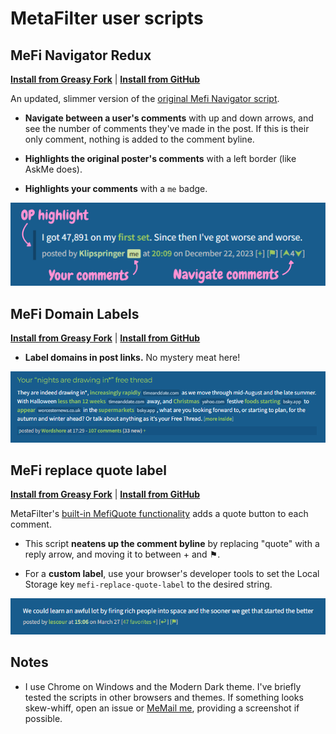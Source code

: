# MetaFilter user scripts

## MeFi Navigator Redux

**[Install from Greasy Fork](https://greasyfork.org/en/scripts/531257-mefi-navigator-redux)** | **[Install from GitHub](https://raw.githubusercontent.com/klipspringr/mefi-userscripts/main/mefi-navigator-redux.user.js)**

An updated, slimmer version of the [original Mefi Navigator script](https://userscripts-mirror.org/scripts/show/3330).

- **Navigate between a user's comments** with up and down arrows, and see the number of comments they've made in the post. If this is their only comment, nothing is added to the comment byline.

- **Highlights the original poster's comments** with a left border (like AskMe does).

- **Highlights your comments** with a `me` badge.

![MeFi Navigator Redux](assets/mefi-navigator-redux.png)

## MeFi Domain Labels

**[Install from Greasy Fork](https://greasyfork.org/en/scripts/545798-mefi-domain-labels)** | **[Install from GitHub](https://raw.githubusercontent.com/klipspringr/mefi-userscripts/main/mefi-domain-labels.user.js)**

- **Label domains in post links.** No mystery meat here!

![MeFi Domain Labels](assets/mefi-domain-labels.png)

## MeFi replace quote label

**[Install from Greasy Fork](https://greasyfork.org/en/scripts/531115-mefi-replace-quote-label)** | **[Install from GitHub](https://raw.githubusercontent.com/klipspringr/mefi-userscripts/main/mefi-replace-quote-label.user.js)**

MetaFilter's [built-in MefiQuote functionality](https://metatalk.metafilter.com/26605/Better-MetaFiltering-through-scripting) adds a quote button to each comment.

- This script **neatens up the comment byline** by replacing "quote" with a reply arrow, and moving it to between + and ⚑.

- For a **custom label**, use your browser's developer tools to set the Local Storage key `mefi-replace-quote-label` to the desired string.

![MeFi replace quote label example](assets/mefi-replace-quote-label.png)

## Notes

- I use Chrome on Windows and the Modern Dark theme. I've briefly tested the scripts in other browsers and themes. If something looks skew-whiff, open an issue or [MeMail me](https://www.metafilter.com/user/304523), providing a screenshot if possible.
